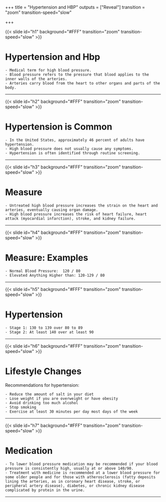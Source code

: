 
+++
title = "Hypertension and HBP"
outputs = ["Reveal"]
transition = "zoom"
transition-speed="slow"

+++

{{< slide id="h1" background="#FFF" transition="zoom" transition-speed="slow" >}}
# Hypertension and Hbp

    - Medical term for high blood pressure.
    - Blood pressure refers to the pressure that blood applies to the inner walls of the arteries. 
    - Arteries carry blood from the heart to other organs and parts of the body. 

---

{{< slide id="h2" background="#FFF" transition="zoom" transition-speed="slow" >}}
# Hypertension is Common

    - In the United States, approximately 46 percent of adults have hypertension.
    - High blood pressure does not usually cause any symptoms.
    - Hypertension is often identified through routine screening.

---

{{< slide id="h3" background="#FFF" transition="zoom" transition-speed="slow" >}}
# Measure

    - Untreated high blood pressure increases the strain on the heart and arteries, eventually causing organ damage.  
    - High blood pressure increases the risk of heart failure, heart attack (myocardial infarction), stroke, and kidney failure.

---

{{< slide id="h4" background="#FFF" transition="zoom" transition-speed="slow" >}}
# Measure: Examples
    - Normal Blood Pressure:  120 / 80
    - Elevated Anything Higher than: 120-129 / 80
---
{{< slide id="h5" background="#FFF" transition="zoom" transition-speed="slow" >}}

# Hypertension

    - Stage 1: 130 to 139 over 80 to 89
    - Stage 2: At least 140 over at least 90

---


{{< slide id="h6" background="#FFF" transition="zoom" transition-speed="slow" >}}
# Lifestyle Changes

Recommendations for hypertension:

    - Reduce the amount of salt in your diet
    - Lose weight if you are overweight or have obesity 
    - Avoid drinking too much alcohol
    - Stop smoking
    - Exercise at least 30 minutes per day most days of the week

---

{{< slide id="h7" background="#FFF" transition="zoom" transition-speed="slow" >}}
# Medication
    
    - To lower blood pressure medication may be recommended if your blood pressure is consistently high, usually at or above 140/90.
    - Treatment with medicine is recommended at a lower blood pressure for some older people and for those with atherosclerosis (fatty deposits lining the arteries, as in coronary heart disease, stroke, or peripheral artery disease), diabetes, or chronic kidney disease complicated by protein in the urine.

---







